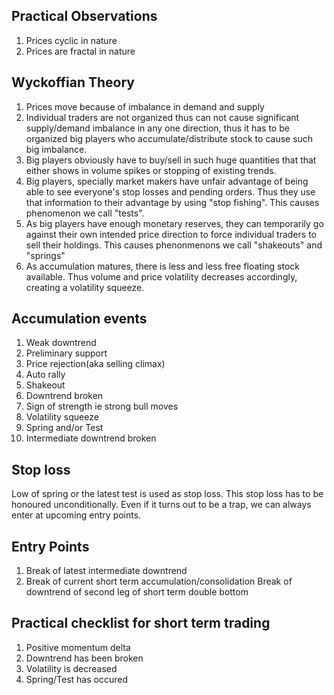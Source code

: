 ## Practical Observations  
 1. Prices cyclic in nature
 2. Prices are fractal in nature

## Wyckoffian Theory
 1. Prices move because of imbalance in demand and supply
 2. Individual traders are not organized thus can not cause significant supply/demand imbalance in any one direction, thus it has to be organized big players who accumulate/distribute stock to cause such big imbalance.
 3. Big players obviously have to buy/sell in such huge quantities that that either shows in volume spikes or stopping of existing trends.
 4. Big players, specially market makers have unfair advantage of being able to see everyone's stop losses and pending orders. Thus they use that information to their advantage by using "stop fishing". This causes phenomenon we call "tests".
 5. As big players have enough monetary reserves, they can temporarily go against their own intended price direction to force individual traders to sell their holdings. This causes phenonmenons we call "shakeouts" and "springs"
 6. As accumulation matures, there is less and less free floating stock available. Thus volume and price volatility decreases accordingly, creating a volatility squeeze.
 
 ## Accumulation events
 1. Weak downtrend
 2. Preliminary support
 3. Price rejection(aka selling climax)
 4. Auto rally
 5. Shakeout
 6. Downtrend broken
 7. Sign of strength ie strong bull moves
 8. Volatility squeeze
 9. Spring and/or Test
 10. Intermediate downtrend broken
 
 ## Stop loss
 Low of spring or the latest test is used as stop loss. This stop loss has to be honoured unconditionally. Even if it turns out to be a trap, we can always enter at upcoming entry points.
 
 ## Entry Points
 1. Break of latest intermediate downtrend
 2. Break of current short term accumulation/consolidation
    Break of downtrend of second leg of short term double bottom
    
 ## Practical checklist for short term trading
 1. Positive momentum delta
 2. Downtrend has been broken
 3. Volatility is decreased
 4. Spring/Test has occured


